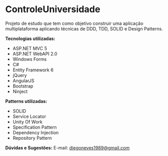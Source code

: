 # ControleUniversidade
Projeto de estudo que tem como objetivo construir uma aplicação multiplataforma aplicando técnicas de DDD, TDD, SOLID e Design Patterns.

**Tecnologias utilizadas:**
- ASP.NET MVC 5
- ASP.NET WebAPI 2.0
- Windows Forms
- C#
- Entity Framework 6
- jQuery
- AngularJS
- Bootstrap
- Ninject

**Patterns utilizadas:**
- SOLID
- Service Locator
- Unity Of Work
- Specification Pattern
- Dependency Injection
- Repository Pattern

**Dúvidas e Sugestões:**
E-mail: diegoneves1989@gmail.com
